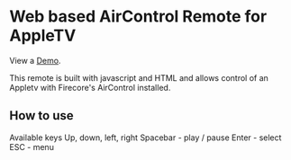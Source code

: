 Web based AirControl Remote for AppleTV
=================

View a [Demo](http://example.com/ "HTML AirControl Demo").

This remote is built with javascript and HTML and allows control of an Appletv with Firecore's AirControl installed.

How to use
--

Available keys
Up, down, left, right
Spacebar - play / pause
Enter - select
ESC - menu

